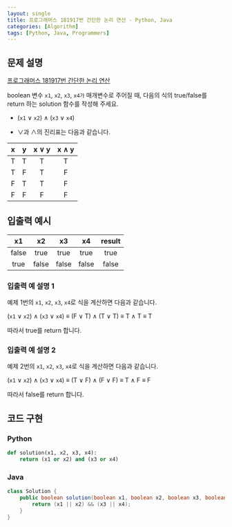 ```yaml
---
layout: single
title: 프로그래머스 181917번 간단한 논리 연산 - Python, Java
categories: [Algorithm]
tags: [Python, Java, Programmers]
---
```


## 문제 설명
[프로그래머스 181917번 간단한 논리 연산](https://school.programmers.co.kr/learn/courses/30/lessons/181917)

boolean 변수 `x1`, `x2`, `x3`, `x4가` 매개변수로 주어질 때, 다음의 식의 true/false를 return 하는 solution 함수를 작성해 주세요.

* (`x1` ∨ `x2`) ∧ (`x3` ∨ `x4`)

* ∨과 ∧의 진리표는 다음과 같습니다.

| x | y | x ∨ y | x ∧ y |
|:-:|:-:|:-----:|:-----:|
| T | T |   T   |   T   |
| T | F |   T   |   F   |
| F | T |   T   |   F   |
| F | F |   F   |   F   |

## 입출력 예시

|  x1   |  x2   |  x3   |  x4   | result |
|:-----:|:-----:|:-----:|:-----:|:------:|
| false | true  | true  | true  |  true  |
| true  | false | false | false | false  |

### 입출력 예 설명 1

예제 1번의 `x1`, `x2`, `x3`, `x4`로 식을 계산하면 다음과 같습니다.

(`x1` ∨ `x2`) ∧ (`x3` ∨ `x4`) ≡ (F ∨ T) ∧ (T ∨ T) ≡ T ∧ T ≡ T

따라서 true를 return 합니다.

### 입출력 예 설명 2

예제 2번의 `x1`, `x2`, `x3`, `x4`로 식을 계산하면 다음과 같습니다.

(`x1` ∨ `x2`) ∧ (`x3` ∨ `x4`) ≡ (T ∨ F) ∧ (F ∨ F) ≡ T ∧ F ≡ F

따라서 false를 return 합니다.

## 코드 구현

### Python

```python
def solution(x1, x2, x3, x4):
    return (x1 or x2) and (x3 or x4)
```

### Java

```java
class Solution {
    public boolean solution(boolean x1, boolean x2, boolean x3, boolean x4) {
        return (x1 || x2) && (x3 || x4);
    }
}
```